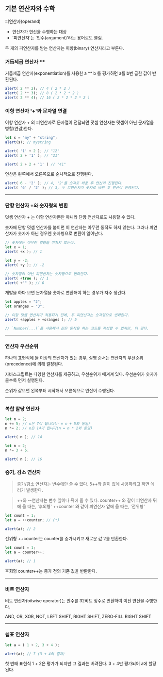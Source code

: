 ## 기본 연산자와 수학

피연산자(operand)

- 연산자가 연산을 수행하는 대상
- '피연산자'는 '인수(argument)'라는 용어로도 불림.

두 개의 피연산자를 받는 연산자는 이항(binary) 연산자라고 부른다.

### 거듭제곱 연산자 **

거듭제곱 연산자(exponentiation)를 사용한 a ** b 를 평가하면 a를 b번 곱한 값이 반환된다.

~~~javascript
alert( 2 ** 2); // 4 ( 2 * 2 )
alert( 2 ** 3); // 8 ( 2 * 2 * 2 )
alert( 2 ** 4); // 16 ( 2 * 2 * 2 * 2 )
~~~

### 이항 연산자 '+'와 문자열 연결

이항 연산자 + 의 피연산자로 문자열이 전달되면 덧셈 연산자는 덧셈이 아닌 문자열을 병합(연결)한다.

~~~javascript
let s = "my" + "string";
alert(s); // mystring

alert( '1' + 2 ); // "12"
alert( 2 + '1' ); // "21"

alert( 2 + 2 + '1' ) // "41"
~~~

연산은 왼쪽에서 오른쪽으로 순차적으로 진행된다.

~~~javascript
alert( 6 - '2' ); // 4, '2'를 숫자로 바꾼 후 연산이 진행된다.
alert( '6' / '2' ); // 3, 두 피연산자가 숫자로 바뀐 후 연산이 진행된다.
~~~

<hr >

### 단항 연산자 +와 숫자형의 변환

덧셈 연산자 + 는 이항 연산자뿐만 아니라 단항 연산자로도 사용할 수 있다.

숫자에 단항 덧셈 연산자를 붙이면 이 연산자는 아무런 동작도 하지 않는다. 그러나 피연산자가 숫자가 아닌 경우엔 숫자형으로 변환이 일어난다.

~~~javascript
// 숫자에는 아무런 영향을 미치지 않는다.
let x = 1;
alert( +x ); // 1

let y = -2;
alert( +y ); // -2

// 숫자형이 아닌 피연산자는 숫자형으로 변화한다.
alert( +true ); // 1
alert( +"" ); // 0
~~~~

개발을 하다 보면 문자열을 숫자로 변환해야 하는 경우가 자주 생긴다.

~~~javascript
let apples = "2";
let oranges = "3";

// 이항 덧셈 연산자가 적용되기 전에, 두 피연산자는 숫자형으로 변화한다.
alert( +apples + +oranges ); // 5

// `Number(...)`를 사용해서 같은 동작을 하는 코드를 작성할 수 있지만, 더 길다.
~~~

<hr >

### 연산자 우선순위

하나의 표현식에 둘 이상의 연산자가 있는 경우, 실행 순서는 연산자의 우선순위(precedence)에 의해 결정된다.

자바스크립트는 다양한 연산자를 제공하고, 우선순위가 매겨져 있다. 우선순위가 숫자가 클수록 먼저 실행된다.

순위가 같으면 왼쪽부터 시작해서 오른쪽으로 연산이 수행된다.

<hr >

### 복합 할당 연산자

~~~javascript
let n = 2;
n += 5; // n은 7이 됩니다(n = n + 5와 동일)
n *= 2; // n은 14가 됩니다(n = n * 2와 동일)

alert( n ); // 14

let n = 2;
n *= 3 + 5;

alert( n ); // 16
~~~

### 증가, 감소 연산자

> 증가/감소 연산자는 변수에만 쓸 수 있다. 5++와 같이 값에 사용하려고 하면 에러가 발생한다.
 
> ++와 --연산자는 변수 앞이나 뒤에 올 수 있다.
> counter++ 와 같이 피연산자 뒤에 올 때는, '후외형'
> ++counter 와 같이 피연산자 앞에 올 때는, '전위형'

~~~javascript
let count = 1;
let a = ++counter; // (*)

alert(a); // 2
~~~
전위형 ++counter는 counter를 증가시키고 새로운 값 2를 반환한다.

~~~javascript
let count = 1;
let a = counter++;

alert(a); // 1
~~~
후회형 counter++는 증가 전의 기존 값을 반환한다.

<hr >

### 비트 연산자

비트 연산자(bitwise operator)는 인수를 32비트 정수로 변환하여 이진 연산을 수행한다.

AND, OR, XOR, NOT, LEFT SHIFT, RIGHT SHIFT, ZERO-FILL RIGHT SHIFT

<hr >

### 쉼표 연산자

~~~javascript
let a = ( 1 + 2, 3 + 4 );

alert(a); // 7 (3 + 4의 결과)
~~~

첫 번째 표현식 1 + 2은 평가가 되지만 그 결과는 버려진다. 3 + 4만 평가되어 a에 할당된다.






